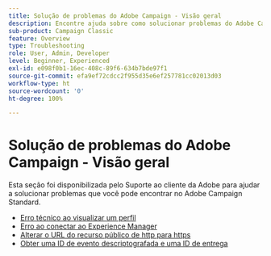 ```yaml
---
title: Solução de problemas do Adobe Campaign - Visão geral
description: Encontre ajuda sobre como solucionar problemas do Adobe Campaign.
sub-product: Campaign Classic
feature: Overview
type: Troubleshooting
role: User, Admin, Developer
level: Beginner, Experienced
exl-id: e098f0b1-16ec-408c-89f6-634b7bde97f1
source-git-commit: efa9ef72cdcc2f955d35e6ef257781cc02013d03
workflow-type: ht
source-wordcount: '0'
ht-degree: 100%

---
```


# Solução de problemas do Adobe Campaign - Visão geral

Esta seção foi disponibilizada pelo Suporte ao cliente da Adobe para ajudar a solucionar problemas que você pode encontrar no Adobe Campaign Standard.

* [Erro técnico ao visualizar um perfil](/help/troubleshoot/technical-error-while-viewing-profile.md)
* [Erro ao conectar ao Experience Manager](/help/troubleshoot/error-aem-connection.md)
* [Alterar o URL do recurso público de http para https](/help/troubleshoot/change-public-resource-url.md)
* [Obter uma ID de evento descriptografada e uma ID de entrega](/help/troubleshoot/decrypted-eventid-and-deliveryid.md)

